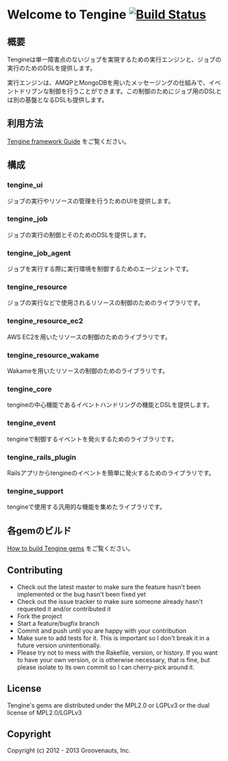 # Welcome to Tengine [![Build Status](https://secure.travis-ci.org/tengine/tengine.png)](http://travis-ci.org/tengine/tengine)

## 概要

Tengineは単一障害点のないジョブを実現するための実行エンジンと、ジョブの実行のためのDSLを提供します。

実行エンジンは、AMQPとMongoDBを用いたメッセージングの仕組みで、イベントドリブンな制御を行うことができます。この制御のためにジョブ用のDSLとは別の基盤となるDSLも提供します。

## 利用方法

[Tengine framework Guide](http://tengine.github.com/) をご覧ください。


## 構成

### tengine_ui

ジョブの実行やリソースの管理を行うためのUIを提供します。

### tengine_job

ジョブの実行の制御とそのためのDSLを提供します。

### tengine_job_agent

ジョブを実行する際に実行環境を制御するためのエージェントです。

### tengine_resource

ジョブの実行などで使用されるリソースの制御のためのライブラリです。

### tengine_resource_ec2

AWS EC2を用いたリソースの制御のためのライブラリです。

### tengine_resource_wakame

Wakameを用いたリソースの制御のためのライブラリです。


### tengine_core

tengineの中心機能であるイベントハンドリングの機能とDSLを提供します。

### tengine_event

tengineで制御するイベントを発火するためのライブラリです。

### tengine_rails_plugin

Railsアプリからtengineのイベントを簡単に発火するためのライブラリです。


### tengine_support

tengineで使用する汎用的な機能を集めたライブラリです。





## 各gemのビルド

[How to build Tengine gems](https://github.com/tengine/tengine/blob/develop/HOW_TO_BUILD.md) をご覧ください。


## Contributing

* Check out the latest master to make sure the feature hasn't been implemented or the bug hasn't been fixed yet
* Check out the issue tracker to make sure someone already hasn't requested it and/or contributed it
* Fork the project
* Start a feature/bugfix branch
* Commit and push until you are happy with your contribution
* Make sure to add tests for it. This is important so I don't break it in a future version unintentionally.
* Please try not to mess with the Rakefile, version, or history. If you want to have your own version, or is otherwise necessary, that is fine, but please isolate to its own commit so I can cherry-pick around it.

## License

Tengine's gems are distributed under the MPL2.0 or LGPLv3 or the dual license of MPL2.0/LGPLv3

## Copyright
Copyright (c) 2012 - 2013 Groovenauts, Inc.
